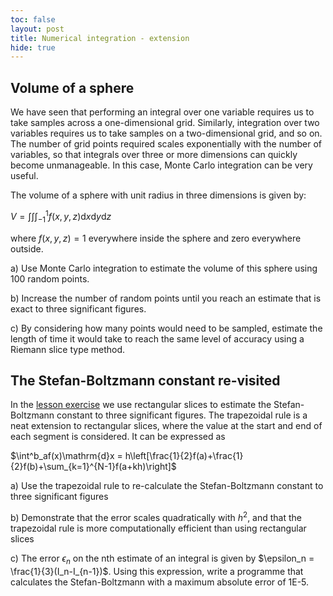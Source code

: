```yaml
---
toc: false
layout: post
title: Numerical integration - extension
hide: true
---
```


## Volume of a sphere

We have seen that performing an integral over one variable requires us to take samples across a one-dimensional grid. Similarly, integration over two variables requires us to take samples on a two-dimensional grid, and so on. The number of grid points required scales exponentially with the number of variables, so that integrals over three or more dimensions can quickly become unmanageable. In this case, Monte Carlo integration can be very useful.

The volume of a sphere with unit radius in three dimensions is given by:

$V = \int\int\int_{-1}^1f(x,y,z)\mathrm{d}x\mathrm{d}y\mathrm{d}z$

where $f(x,y,z)=1$ everywhere inside the sphere and zero everywhere outside.

a) Use Monte Carlo integration to estimate the volume of this sphere using 100 random points. 

b) Increase the number of random points until you reach an estimate that is exact to three significant figures.

c) By considering how many points would need to be sampled, estimate the length of time it would take to reach the same level of accuracy using a Riemann slice type method.


## The Stefan-Boltzmann constant re-visited

In the [lesson exercise](https://nu-cem.github.io/CompPhys/2021/08/02/Random_exercises) we use rectangular slices to estimate the Stefan-Boltzmann constant to three significant figures. The trapezoidal rule is a neat extension to rectangular slices, where the value at the start and end of each segment is considered. It can be expressed as

$\int^b_af(x)\mathrm{d}x = h\left[\frac{1}{2}f(a)+\frac{1}{2}f(b)+\sum_{k=1}^{N-1}f(a+kh)\right]$

a) Use the trapezoidal rule to re-calculate the Stefan-Boltzmann constant to three significant figures

b) Demonstrate that the error scales quadratically with $h^2$, and that the trapezoidal rule is more computationally efficient than using rectangular slices

c) The error $\epsilon_n$ on the nth estimate of an integral is given by $\epsilon_n = \frac{1}{3}(I_n-I_{n-1})$. Using this expression, write a programme that calculates the Stefan-Boltzmann with a maximum absolute error of 1E-5.



